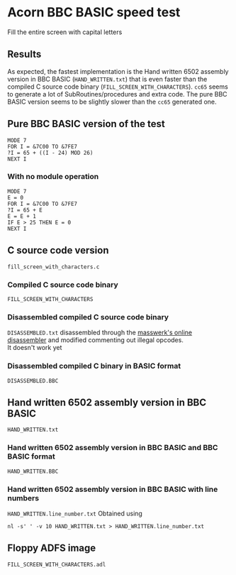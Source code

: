 # Acorn BBC BASIC speed test
Fill the entire screen with capital letters

## Results
As expected, the fastest implementation is the Hand written 6502 assembly version in BBC BASIC (`HAND_WRITTEN.txt`) that is even faster than the compiled C source code binary (`FILL_SCREEN_WITH_CHARACTERS`). `cc65` seems to generate a lot of SubRoutines/procedures and extra code. The pure BBC BASIC version seems to be slightly slower than the `cc65` generated one.

## Pure BBC BASIC version of the test
```
MODE 7
FOR I = &7C00 TO &7FE7
?I = 65 + ((I - 24) MOD 26)
NEXT I
```

### With no module operation
```
MODE 7
E = 0
FOR I = &7C00 TO &7FE7
?I = 65 + E
E = E + 1
IF E > 25 THEN E = 0
NEXT I
```

## C source code version
`fill_screen_with_characters.c`

### Compiled C source code binary
`FILL_SCREEN_WITH_CHARACTERS`

### Disassembled compiled C source code binary
`DISASSEMBLED.txt`
disassembled through the [masswerk's online disassembler](https://www.masswerk.at/6502/disassembler.html) and modified commenting out illegal opcodes.
<br/>
It doesn't work yet

### Disassembled compiled C binary in BASIC format
`DISASSEMBLED.BBC`

## Hand written 6502 assembly version in BBC BASIC
`HAND_WRITTEN.txt`

### Hand written 6502 assembly version in BBC BASIC and BBC BASIC format
`HAND_WRITTEN.BBC`

### Hand written 6502 assembly version in BBC BASIC with line numbers
`HAND_WRITTEN.line_number.txt`
Obtained using
```
nl -s' ' -v 10 HAND_WRITTEN.txt > HAND_WRITTEN.line_number.txt
```

## Floppy ADFS image
`FILL_SCREEN_WITH_CHARACTERS.adl`
